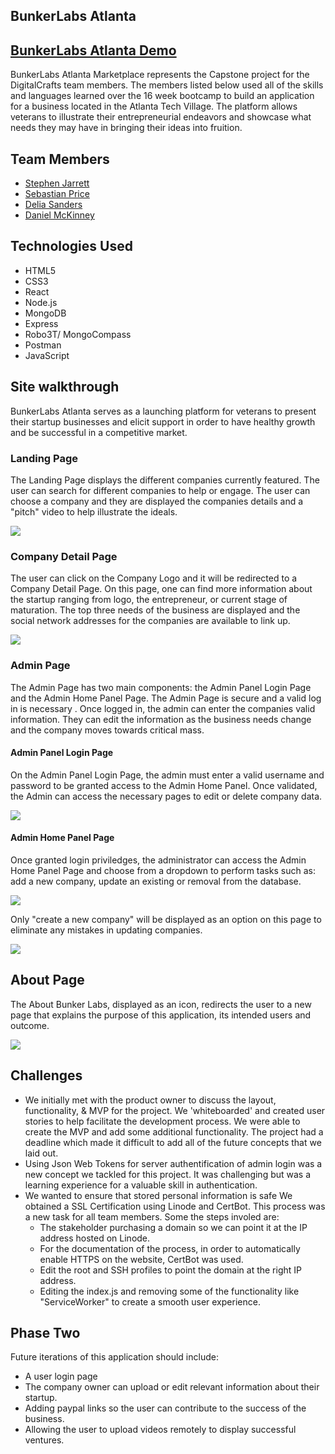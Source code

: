 ## BunkerLabs Atlanta

## <a href="https://www.youtube.com/edit?o=U&video_id=kY8BfH-U4eU"> BunkerLabs Atlanta Demo</a>

BunkerLabs Atlanta Marketplace represents the Capstone project for the DigitalCrafts team members. The members listed below used all of the skills and languages learned over the 16 week bootcamp to build an application for a business located in the Atlanta Tech Village. The platform allows veterans to illustrate their entrepreneurial endeavors and showcase what needs they may have in bringing their ideas into fruition.

## Team Members
* <a href="https://github.com/stephenjarrett"> Stephen Jarrett</a>
* <a href="https://github.com/sprice36"> Sebastian Price</a>
* <a href="https://github.com/Dsande41"> Delia Sanders</a>
* <a href="https://github.com/Dmckinney821"> Daniel McKinney</a>

## Technologies Used
* HTML5
* CSS3
* React
* Node.js
* MongoDB
* Express
* Robo3T/ MongoCompass
* Postman
* JavaScript

## Site walkthrough 
BunkerLabs Atlanta serves as a launching platform for veterans to present their startup businesses and elicit support in order to have healthy growth and be successful in a competitive market.


### Landing Page
The Landing Page displays the different companies currently featured. The user can search for different companies to help or engage. The user can choose a company and they are displayed the companies details and a "pitch" video to help illustrate the ideals.

<img src="readme/landingPage.png">

### Company Detail Page
The user can click on the Company Logo and it will be redirected to a Company Detail Page. On this page, one can find more information about the startup ranging from logo, the entrepreneur, or current stage of maturation. The top three needs of the business are displayed and the social network addresses for the companies are available to link up.

<img src="readme/Company.png">


### Admin Page
The Admin Page has two main components: the Admin Panel Login Page and the Admin Home Panel Page. The Admin Page is secure and a valid log in is necessary . Once logged in, the admin can enter the companies valid information. They can edit the information as the business needs change and the company moves towards critical mass. 


#### Admin Panel Login Page
On the Admin Panel Login Page, the admin must enter a valid username and password to be granted access to the Admin Home Panel. Once validated, the Admin can access the necessary pages to edit or delete company data.

<img src="readme/Login.png">

#### Admin Home Panel Page
Once granted login priviledges, the administrator can access the Admin Home Panel Page and choose from a dropdown to perform tasks such as: add a new company, update an existing  or removal from the database.

<img src="readme/create.png">

Only "create a new company" will be displayed as an option on this page to eliminate any mistakes in updating companies. 

<img src="readme/AdminPage.png">
          

## About Page 
The About Bunker Labs, displayed as an icon, redirects the user to a new page that explains the purpose of this application, its intended users and outcome.

<img src= "readme/about.png">

## Challenges
* We initially met with the product owner to discuss the layout, functionality, & MVP for the project. We 'whiteboarded' and created user stories to help facilitate the development process. We were able to create the MVP and add some additional functionality. The project had a deadline which made it difficult to add all of the future concepts that we laid out. 
* Using Json Web Tokens for server authentification of admin login was a new concept we tackled for this project. It was challenging but was a learning experience for a valuable skill in authentication.
* We wanted to ensure that stored personal information is safe We obtained a SSL Certification using Linode and CertBot. This process was a new task for all team members. 
Some the steps involed are:
  * The stakeholder purchasing a domain so we can point it at the IP address hosted on Linode. 
  * For the documentation of the process, in order to automatically enable HTTPS on the website, CertBot was used.
  * Edit the root and SSH profiles to point the domain at the right IP address.
  * Editing the index.js and removing some of the functionality like "ServiceWorker" to create a smooth user experience. 



## Phase Two
Future iterations of this application should include:
  * A user login page 
  * The company owner can upload or edit relevant information about their startup.
  * Adding paypal links so the user can contribute to the success of the business.
  * Allowing the user to upload videos remotely to display successful ventures. 




